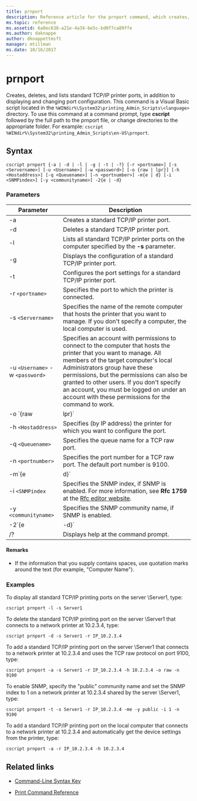 ```yaml
---
title: prnport
description: Reference article for the prnport command, which creates, deletes, and lists standard TCP/IP printer ports, in addition to displaying and changing port configuration.
ms.topic: reference
ms.assetid: 6a0ec638-a21e-4a34-be5c-bd0f7ca89ffe
ms.author: daknappe
author: dknappettmsft
manager: mtillman
ms.date: 10/16/2017
---
```


# prnport



Creates, deletes, and lists standard TCP/IP printer ports, in addition to displaying and changing port configuration. This command is a Visual Basic script located in the `%WINdir%\System32\printing_Admin_Scripts\<language>` directory. To use this command at a command prompt, type **cscript** followed by the full path to the prnport file, or change directories to the appropriate folder. For example: `cscript %WINdir%\System32\printing_Admin_Scripts\en-US\prnport`.

## Syntax

```
cscript prnport {-a | -d | -l | -g | -t | -?} [-r <portname>] [-s <Servername>] [-u <Username>] [-w <password>] [-o {raw | lpr}] [-h <Hostaddress>] [-q <Queuename>] [-n <portnumber>] -m{e | d} [-i <SNMPindex>] [-y <communityname>] -2{e | -d}
```

### Parameters

| Parameter | Description |
|--|--|
| -a | Creates a standard TCP/IP printer port. |
| -d | Deletes a standard TCP/IP printer port. |
| -l | Lists all standard TCP/IP printer ports on the computer specified by the **-s** parameter. |
| -g | Displays the configuration of a standard TCP/IP printer port. |
| -t | Configures the port settings for a standard TCP/IP printer port. |
| -r `<portname>` | Specifies the port to which the printer is connected. |
| -s `<Servername>` | Specifies the name of the remote computer that hosts the printer that you want to manage. If you don't specify a computer, the local computer is used. |
| -u `<Username>` -w `<password>` | Specifies an account with permissions to connect to the computer that hosts the printer that you want to manage. All members of the target computer's local Administrators group have these permissions, but the permissions can also be granted to other users. If you don't specify an account, you must be logged on under an account with these permissions for the command to work. |
| -o `{raw|lpr}` | Specifies which protocol the port uses: TCP raw or TCP lpr. The TCP raw protocol is a higher performance protocol on Windows than the lpr protocol. If you use TCP raw, you can optionally specify the port number by using the **-n** parameter. The default port number is 9100. |
| -h `<Hostaddress>` | Specifies (by IP address) the printer for which you want to configure the port. |
| -q `<Queuename>` | Specifies the queue name for a TCP raw port. |
| -n `<portnumber>` | Specifies the port number for a TCP raw port. The default port number is 9100. |
| -m`{e|d}` | Specifies whether SNMP is enabled. The parameter **e** enables SNMP. The parameter **d** disables SNMP. |
| -i `<SNMPindex` | Specifies the SNMP index, if SNMP is enabled. For more information, see **Rfc 1759** at the [Rfc editor website](https://www.ietf.org/rfc/rfc1759.txt?number=1759). |
| -y `<communityname>` | Specifies the SNMP community name, if SNMP is enabled. |
| -2`{e|-d}` | Specifies whether double spools (also known as respooling) are enabled for TCP lpr ports. Double spools are necessary because TCP lpr must include an accurate byte count in the control file that is sent to the printer, but the protocol cannot get the count from the local print provider. Therefore, when a file is spooled to a TCP lpr print queue, it is also spooled as a temporary file in the system32 directory. TCP lpr determines the size of the temporary file and sends the size to the server running LPD. The parameter **e** enables double spools. The parameter **d** disables double spools. |
| /? | Displays help at the command prompt. |

#### Remarks

- If the information that you supply contains spaces, use quotation marks around the text (for example, "Computer Name").

### Examples

To display all standard TCP/IP printing ports on the server \\Server1, type:

```
cscript prnport -l -s Server1
```

To delete the standard TCP/IP printing port on the server \\Server1 that connects to a network printer at 10.2.3.4, type:

```
cscript prnport -d -s Server1 -r IP_10.2.3.4
```

To add a standard TCP/IP printing port on the server \\Server1 that connects to a network printer at 10.2.3.4 and uses the TCP raw protocol on port 9100, type:

```
cscript prnport -a -s Server1 -r IP_10.2.3.4 -h 10.2.3.4 -o raw -n 9100
```

To enable SNMP, specify the "public" community name and set the SNMP index to 1 on a network printer at 10.2.3.4 shared by the server \\Server1, type:

```
cscript prnport -t -s Server1 -r IP_10.2.3.4 -me -y public -i 1 -n 9100
```

To add a standard TCP/IP printing port on the local computer that connects to a network printer at 10.2.3.4 and automatically get the device settings from the printer, type:

```
cscript prnport -a -r IP_10.2.3.4 -h 10.2.3.4
```

## Related links

- [Command-Line Syntax Key](command-line-syntax-key.md)

- [Print Command Reference](print-command-reference.md)
